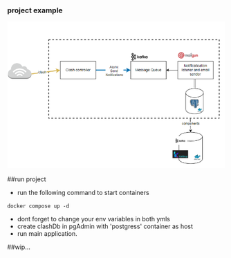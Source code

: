 ### project example

![repo-imgs/clashschema.png](repo-imgs/clashschema.png)
 
##run project
+ run  the following command to start containers
```
docker compose up -d
```
+ dont forget to change your env variables in both ymls
+ create clashDb in pgAdmin with 'postgress' container as host
+ run main application.

##wip...
